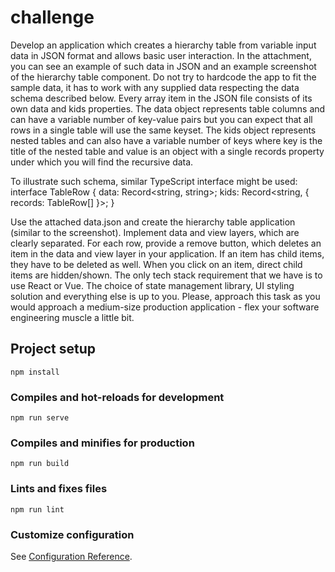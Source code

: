 # challenge
Develop an application which creates a hierarchy table from variable input
data in JSON format and allows basic user interaction.
In the attachment, you can see an example of such data in JSON and an example screenshot of the
hierarchy table component. Do not try to hardcode the app to fit the sample data, it has to work with
any supplied data respecting the data schema described below.
Every array item in the JSON file consists of its own data and kids properties. The data object
represents table columns and can have a variable number of key-value pairs but you can expect that
all rows in a single table will use the same keyset. The kids object represents nested tables and can
also have a variable number of keys where key is the title of the nested table and value is an object
with a single records property under which you will find the recursive data.

To illustrate such schema, similar TypeScript interface might be used:
interface TableRow {
data: Record<string, string>;
kids: Record<string, { records: TableRow[] }>;
}

Use the attached data.json and create the hierarchy table application (similar to the screenshot).
Implement data and view layers, which are clearly separated. For each row, provide a remove button,
which deletes an item in the data and view layer in your application. If an item has child items, they
have to be deleted as well. When you click on an item, direct child items are hidden/shown.
The only tech stack requirement that we have is to use React or Vue. The choice of state
management library, UI styling solution and everything else is up to you.
Please, approach this task as you would approach a medium-size production application - flex your
software engineering muscle a little bit.

## Project setup
```
npm install
```

### Compiles and hot-reloads for development
```
npm run serve
```

### Compiles and minifies for production
```
npm run build
```

### Lints and fixes files
```
npm run lint
```

### Customize configuration
See [Configuration Reference](https://cli.vuejs.org/config/).
